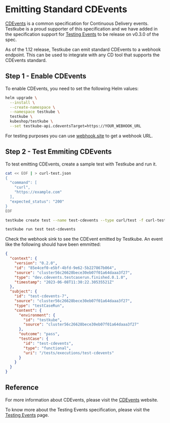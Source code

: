 # Emitting Standard CDEvents

[CDEvents](https://cdevents.dev/) is a common specification for Continuous Delivery events. Testkube is a proud supporter of this specification and we have added in the specification support for [Testing Events](https://github.com/cdevents/spec/blob/main/testing-events.md) to be release on v0.3.0 of the spec.

As of the 1.12 release, Testkube can emit standard CDEvents to a webhook endpoint. This can be used to integrate with any CD tool that supports the CDEvents standard.

## Step 1 - Enable CDEvents

To enable CDEvents, you need to set the following Helm
values:

```sh
helm upgrade \
  --install \
  --create-namespace \
  --namespace testkube \
  testkube \
  kubeshop/testkube \
  --set testkube-api.cdeventsTarget=https://YOUR_WEBHOOK_URL
```

For testing purposes you can use [webhook.site](https://webhook.site/) to get a webhook URL.

## Step 2 - Test Emmiting CDEvents

To test emitting CDEvents, create a sample test with Testkube and run it.

```sh
cat << EOF | > curl-test.json
{
  "command": [
    "curl",
    "https://example.com"
  ],
  "expected_status": "200"
}
EOF

testkube create test --name test-cdevents --type curl/test -f curl-test.json

testkube run test test-cdevents
```

Check the webhook sink to see the CDEvent emitted by Testkube. An event like the following should have been emmitted: 

```json 
{
  "context": {
    "version": "0.2.0",
    "id": "85e4cef0-e5bf-4bfd-9e62-5b227867b064",
    "source": "cluster56c26628bece30eb07f01a64daaa3f27",
    "type": "dev.cdevents.testcaserun.finished.0.1.0",
    "timestamp": "2023-06-08T11:30:22.30535521Z"
  },
  "subject": {
    "id": "test-cdevents-7",
    "source": "cluster56c26628bece30eb07f01a64daaa3f27",
    "type": "testCaseRun",
    "content": {
      "environment": {
        "id": "testkube",
        "source": "cluster56c26628bece30eb07f01a64daaa3f27"
      },
      "outcome": "pass",
      "testCase": {
        "id": "test-cdevents",
        "type": "functional",
        "uri": "/tests/executions/test-cdevents"
      }
    }
  }
}
```

## Reference

For more information about CDEvents, please visit the [CDEvents](https://cdevents.dev/) website.

To know more about the Testing Events specification, please visit the [Testing Events](https://github.com/cdevents/spec/blob/main/testing-events.md) page.


